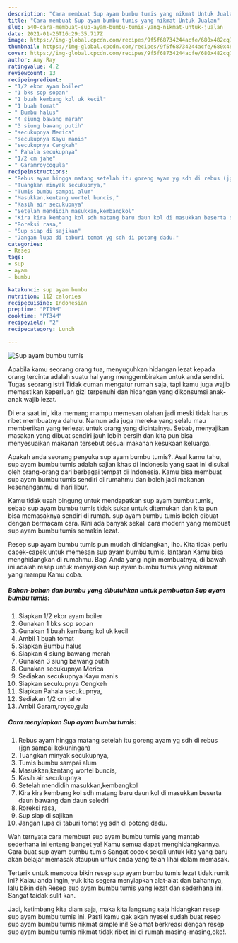 ```yaml
---
description: "Cara membuat Sup ayam bumbu tumis yang nikmat Untuk Jualan"
title: "Cara membuat Sup ayam bumbu tumis yang nikmat Untuk Jualan"
slug: 540-cara-membuat-sup-ayam-bumbu-tumis-yang-nikmat-untuk-jualan
date: 2021-01-26T16:29:35.717Z
image: https://img-global.cpcdn.com/recipes/9f5f68734244acfe/680x482cq70/sup-ayam-bumbu-tumis-foto-resep-utama.jpg
thumbnail: https://img-global.cpcdn.com/recipes/9f5f68734244acfe/680x482cq70/sup-ayam-bumbu-tumis-foto-resep-utama.jpg
cover: https://img-global.cpcdn.com/recipes/9f5f68734244acfe/680x482cq70/sup-ayam-bumbu-tumis-foto-resep-utama.jpg
author: Amy Ray
ratingvalue: 4.2
reviewcount: 13
recipeingredient:
- "1/2 ekor ayam boiler"
- "1 bks sop sopan"
- "1 buah kembang kol uk kecil"
- "1 buah tomat"
- " Bumbu halus"
- "4 siung bawang merah"
- "3 siung bawang putih"
- "secukupnya Merica"
- "secukupnya Kayu manis"
- "secukupnya Cengkeh"
- " Pahala secukupnya"
- "1/2 cm jahe"
- " Garamroycogula"
recipeinstructions:
- "Rebus ayam hingga matang setelah itu goreng ayam yg sdh di rebus (jgn sampai kekuningan)"
- "Tuangkan minyak secukupnya,"
- "Tumis bumbu sampai alum"
- "Masukkan,kentang wortel buncis,"
- "Kasih air secukupnya"
- "Setelah mendidih masukkan,kembangkol"
- "Kira kira kembang kol sdh matang baru daun kol di masukkan beserta daun bawang dan daun seledri"
- "Roreksi rasa,"
- "Sup siap di sajikan"
- "Jangan lupa di taburi tomat yg sdh di potong dadu."
categories:
- Resep
tags:
- sup
- ayam
- bumbu

katakunci: sup ayam bumbu 
nutrition: 112 calories
recipecuisine: Indonesian
preptime: "PT19M"
cooktime: "PT34M"
recipeyield: "2"
recipecategory: Lunch

---
```



![Sup ayam bumbu tumis](https://img-global.cpcdn.com/recipes/9f5f68734244acfe/680x482cq70/sup-ayam-bumbu-tumis-foto-resep-utama.jpg)

Apabila kamu seorang orang tua, menyuguhkan hidangan lezat kepada orang tercinta adalah suatu hal yang menggembirakan untuk anda sendiri. Tugas seorang istri Tidak cuman mengatur rumah saja, tapi kamu juga wajib memastikan keperluan gizi terpenuhi dan hidangan yang dikonsumsi anak-anak wajib lezat.

Di era  saat ini, kita memang mampu memesan olahan jadi meski tidak harus ribet membuatnya dahulu. Namun ada juga mereka yang selalu mau memberikan yang terlezat untuk orang yang dicintainya. Sebab, menyajikan masakan yang dibuat sendiri jauh lebih bersih dan kita pun bisa menyesuaikan makanan tersebut sesuai makanan kesukaan keluarga. 



Apakah anda seorang penyuka sup ayam bumbu tumis?. Asal kamu tahu, sup ayam bumbu tumis adalah sajian khas di Indonesia yang saat ini disukai oleh orang-orang dari berbagai tempat di Indonesia. Kamu bisa membuat sup ayam bumbu tumis sendiri di rumahmu dan boleh jadi makanan kesenanganmu di hari libur.

Kamu tidak usah bingung untuk mendapatkan sup ayam bumbu tumis, sebab sup ayam bumbu tumis tidak sukar untuk ditemukan dan kita pun bisa memasaknya sendiri di rumah. sup ayam bumbu tumis boleh dibuat dengan bermacam cara. Kini ada banyak sekali cara modern yang membuat sup ayam bumbu tumis semakin lezat.

Resep sup ayam bumbu tumis pun mudah dihidangkan, lho. Kita tidak perlu capek-capek untuk memesan sup ayam bumbu tumis, lantaran Kamu bisa menghidangkan di rumahmu. Bagi Anda yang ingin membuatnya, di bawah ini adalah resep untuk menyajikan sup ayam bumbu tumis yang nikamat yang mampu Kamu coba.

<!--inarticleads1-->

##### Bahan-bahan dan bumbu yang dibutuhkan untuk pembuatan Sup ayam bumbu tumis:

1. Siapkan 1/2 ekor ayam boiler
1. Gunakan 1 bks sop sopan
1. Gunakan 1 buah kembang kol uk kecil
1. Ambil 1 buah tomat
1. Siapkan  Bumbu halus
1. Siapkan 4 siung bawang merah
1. Gunakan 3 siung bawang putih
1. Gunakan secukupnya Merica
1. Sediakan secukupnya Kayu manis
1. Siapkan secukupnya Cengkeh
1. Siapkan  Pahala secukupnya,
1. Sediakan 1/2 cm jahe
1. Ambil  Garam,royco,gula




<!--inarticleads2-->

##### Cara menyiapkan Sup ayam bumbu tumis:

1. Rebus ayam hingga matang setelah itu goreng ayam yg sdh di rebus (jgn sampai kekuningan)
1. Tuangkan minyak secukupnya,
1. Tumis bumbu sampai alum
1. Masukkan,kentang wortel buncis,
1. Kasih air secukupnya
1. Setelah mendidih masukkan,kembangkol
1. Kira kira kembang kol sdh matang baru daun kol di masukkan beserta daun bawang dan daun seledri
1. Roreksi rasa,
1. Sup siap di sajikan
1. Jangan lupa di taburi tomat yg sdh di potong dadu.




Wah ternyata cara membuat sup ayam bumbu tumis yang mantab sederhana ini enteng banget ya! Kamu semua dapat menghidangkannya. Cara buat sup ayam bumbu tumis Sangat cocok sekali untuk kita yang baru akan belajar memasak ataupun untuk anda yang telah lihai dalam memasak.

Tertarik untuk mencoba bikin resep sup ayam bumbu tumis lezat tidak rumit ini? Kalau anda ingin, yuk kita segera menyiapkan alat-alat dan bahannya, lalu bikin deh Resep sup ayam bumbu tumis yang lezat dan sederhana ini. Sangat taidak sulit kan. 

Jadi, ketimbang kita diam saja, maka kita langsung saja hidangkan resep sup ayam bumbu tumis ini. Pasti kamu gak akan nyesel sudah buat resep sup ayam bumbu tumis nikmat simple ini! Selamat berkreasi dengan resep sup ayam bumbu tumis nikmat tidak ribet ini di rumah masing-masing,oke!.

